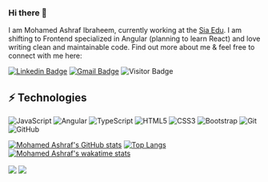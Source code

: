 ### Hi there 👋

I am Mohamed Ashraf Ibraheem, currently working at the [Sia Edu](https://www.sia-world.com/). I am shifting to Frontend specialized in Angular (planning to learn React) and love writing clean and maintainable code. Find out more about me & feel free to connect with me here:

[![Linkedin Badge](https://img.shields.io/badge/-Mohamed-blue?style=flat-square&logo=Linkedin&logoColor=white&link=https://www.linkedin.com/in/mohamedashrafibraheem/)](https://www.linkedin.com/in/mohamedashrafibraheem/)
[![Gmail Badge](https://img.shields.io/badge/-MohamedAshrafIbraheem@gmail.com-c14438?style=flat-square&logo=Gmail&logoColor=white&link=mailto:mohamedashrafibraheem@gmail.com)](mailto:mohamedashrafibraheem@gmail.com) 
![Visitor Badge](https://visitor-badge.laobi.icu/badge?page_id=mohamedashrafibraheem97.mohamedashrafibraheem97)


## ⚡ Technologies

![JavaScript](https://img.shields.io/badge/-JavaScript-black?style=flat-square&logo=javascript)
![Angular](https://img.shields.io/badge/-Angular-red?style=flat-square&logo=angular)
![TypeScript](https://img.shields.io/badge/-TypeScript-black?style=flat-square&logo=typescript)
![HTML5](https://img.shields.io/badge/-HTML5-E34F26?style=flat-square&logo=html5&logoColor=white)
![CSS3](https://img.shields.io/badge/-CSS3-1572B6?style=flat-square&logo=css3)
![Bootstrap](https://img.shields.io/badge/-Bootstrap-563D7C?style=flat-square&logo=bootstrap)
![Git](https://img.shields.io/badge/-Git-black?style=flat-square&logo=git)
![GitHub](https://img.shields.io/badge/-GitHub-181717?style=flat-square&logo=github)

[![Mohamed Ashraf's GitHub stats](https://github-readme-stats.vercel.app/api?username=mohamedashrafibraheem97&show_icons=true&theme=radical&hide=stars,issues,contribs)](https://github.com/mohamedashrafibraheem97/github-readme-stats)
[![Top Langs](https://github-readme-stats.vercel.app/api/top-langs/?username=mohamedashrafibraheem97&layout=compact&hide=c#&exclude_repo=https://github.com/MohamedAshrafIbraheem97/CMS)](https://github.com/mohamedashrafibraheem97/github-readme-stats)
[![Mohamed Ashraf's wakatime stats](https://github-readme-stats.vercel.app/api/wakatime?username=MohamedAshraf97)](https://github.com/mohamedashrafibraheem97/github-readme-stats)


<a >
  <img align="center" src="https://github-readme-stats.vercel.app/api?username=mohamedashrafibraheem97&show_icons=true&theme=radical&hide=stars,issues,contribs" />
</a>
<a >
  <img align="center" src="https://github-readme-stats.vercel.app/api/top-langs/?username=mohamedashrafibraheem97&layout=compact&exclude_repo=blogat,SuppliersApp,CMS,VirtualGym,Vidly,buyersStation&hide=C#" />
</a>

